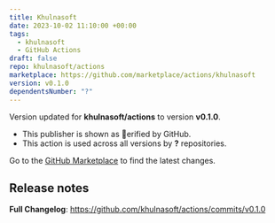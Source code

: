 ```yaml
---
title: Khulnasoft
date: 2023-10-02 11:10:00 +00:00
tags:
  - khulnasoft
  - GitHub Actions
draft: false
repo: khulnasoft/actions
marketplace: https://github.com/marketplace/actions/khulnasoft
version: v0.1.0
dependentsNumber: "?"
---
```



Version updated for **khulnasoft/actions** to version **v0.1.0**.
- This publisher is shown as erified by GitHub.
- This action is used across all versions by **?** repositories.

Go to the [GitHub Marketplace](https://github.com/marketplace/actions/khulnasoft) to find the latest changes.

## Release notes

**Full Changelog**: https://github.com/khulnasoft/actions/commits/v0.1.0
